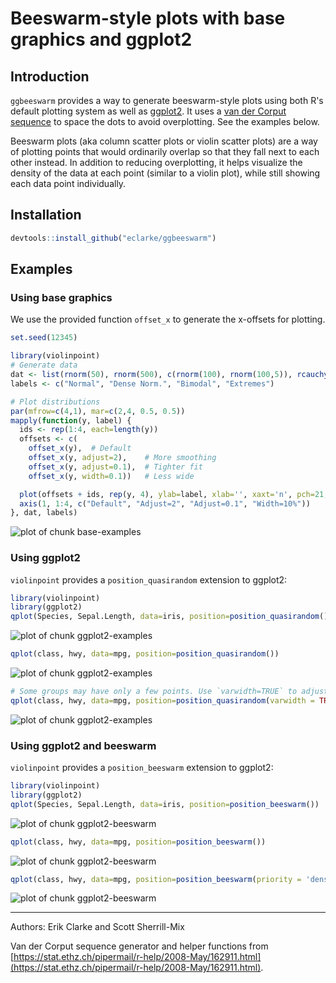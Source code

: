 # Beeswarm-style plots with base graphics and ggplot2

## Introduction

`ggbeeswarm` provides a way to generate beeswarm-style plots using both R's default plotting system as well as [ggplot2](http://ggplot2.org). It uses a [van der Corput sequence](http://en.wikipedia.org/wiki/Van_der_Corput_sequence) to space the dots to avoid overplotting. See the examples below.

Beeswarm plots (aka column scatter plots or violin scatter plots) are a way of plotting points that would ordinarily overlap so that they fall next to each other instead. In addition to reducing overplotting, it helps visualize the density of the data at each point (similar to a violin plot), while still showing each data point individually.

## Installation


```r
devtools::install_github("eclarke/ggbeeswarm")
```

## Examples

### Using base graphics

We use the provided function `offset_x` to generate the x-offsets for plotting.

```r
set.seed(12345)

library(violinpoint)
# Generate data
dat <- list(rnorm(50), rnorm(500), c(rnorm(100), rnorm(100,5)), rcauchy(100))
labels <- c("Normal", "Dense Norm.", "Bimodal", "Extremes")

# Plot distributions
par(mfrow=c(4,1), mar=c(2,4, 0.5, 0.5))
mapply(function(y, label) {
  ids <- rep(1:4, each=length(y))
  offsets <- c(
    offset_x(y),  # Default
    offset_x(y, adjust=2),    # More smoothing
    offset_x(y, adjust=0.1),  # Tighter fit
    offset_x(y, width=0.1))   # Less wide

  plot(offsets + ids, rep(y, 4), ylab=label, xlab='', xaxt='n', pch=21, las=1)
  axis(1, 1:4, c("Default", "Adjust=2", "Adjust=0.1", "Width=10%"))
}, dat, labels)
```

![plot of chunk base-examples](README_files/base-examples-1.png) 

### Using ggplot2

`violinpoint` provides a `position_quasirandom` extension to ggplot2:

```r
library(violinpoint)
library(ggplot2)
qplot(Species, Sepal.Length, data=iris, position=position_quasirandom())
```

![plot of chunk ggplot2-examples](README_files/ggplot2-examples-1.png) 

```r
qplot(class, hwy, data=mpg, position=position_quasirandom())
```

![plot of chunk ggplot2-examples](README_files/ggplot2-examples-2.png) 

```r
# Some groups may have only a few points. Use `varwidth=TRUE` to adjust width dynamically.
qplot(class, hwy, data=mpg, position=position_quasirandom(varwidth = TRUE))
```

![plot of chunk ggplot2-examples](README_files/ggplot2-examples-3.png) 

### Using ggplot2 and beeswarm

`violinpoint` provides a `position_beeswarm` extension to ggplot2:

```r
library(violinpoint)
library(ggplot2)
qplot(Species, Sepal.Length, data=iris, position=position_beeswarm())
```

![plot of chunk ggplot2-beeswarm](README_files/ggplot2-beeswarm-1.png) 

```r
qplot(class, hwy, data=mpg, position=position_beeswarm())
```

![plot of chunk ggplot2-beeswarm](README_files/ggplot2-beeswarm-2.png) 

```r
qplot(class, hwy, data=mpg, position=position_beeswarm(priority = 'density',cex=3))
```

![plot of chunk ggplot2-beeswarm](README_files/ggplot2-beeswarm-3.png) 


------
Authors: Erik Clarke and Scott Sherrill-Mix

Van der Corput sequence generator and helper functions from [https://stat.ethz.ch/pipermail/r-help/2008-May/162911.html](https://stat.ethz.ch/pipermail/r-help/2008-May/162911.html).
